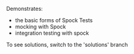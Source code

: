 Demonstrates:

* the basic forms of Spock Tests
* mocking with Spock
* integration testing with spock

To see solutions, switch to the 'solutions' branch